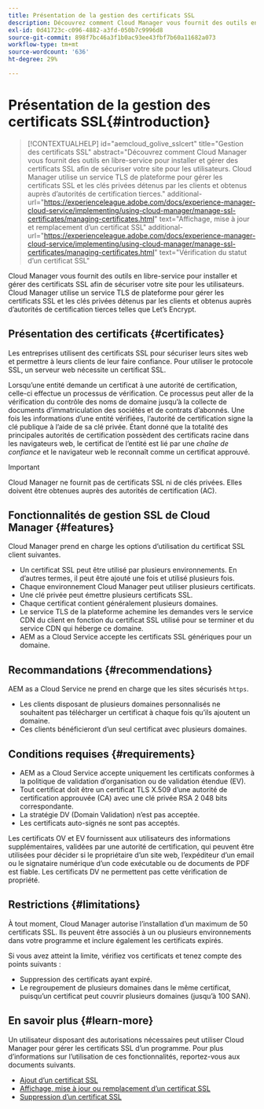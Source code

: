 ```yaml
---
title: Présentation de la gestion des certificats SSL
description: Découvrez comment Cloud Manager vous fournit des outils en libre-service pour installer les certificats SSL.
exl-id: 0d41723c-c096-4882-a3fd-050b7c9996d8
source-git-commit: 898f7bc46a3f1b0ac93ee43fbf7b60a11682a073
workflow-type: tm+mt
source-wordcount: '636'
ht-degree: 29%

---
```



# Présentation de la gestion des certificats SSL{#introduction}

>[!CONTEXTUALHELP]
>id="aemcloud_golive_sslcert"
>title="Gestion des certificats SSL"
>abstract="Découvrez comment Cloud Manager vous fournit des outils en libre-service pour installer et gérer des certificats SSL afin de sécuriser votre site pour les utilisateurs. Cloud Manager utilise un service TLS de plateforme pour gérer les certificats SSL et les clés privées détenus par les clients et obtenus auprès d’autorités de certification tierces."
>additional-url="https://experienceleague.adobe.com/docs/experience-manager-cloud-service/implementing/using-cloud-manager/manage-ssl-certificates/managing-certificates.html" text="Affichage, mise à jour et remplacement d’un certificat SSL"
>additional-url="https://experienceleague.adobe.com/docs/experience-manager-cloud-service/implementing/using-cloud-manager/manage-ssl-certificates/managing-certificates.html" text="Vérification du statut d’un certificat SSL"

Cloud Manager vous fournit des outils en libre-service pour installer et gérer des certificats SSL afin de sécuriser votre site pour les utilisateurs. Cloud Manager utilise un service TLS de plateforme pour gérer les certificats SSL et les clés privées détenus par les clients et obtenus auprès d’autorités de certification tierces telles que Let’s Encrypt.

## Présentation des certificats {#certificates}

Les entreprises utilisent des certificats SSL pour sécuriser leurs sites web et permettre à leurs clients de leur faire confiance. Pour utiliser le protocole SSL, un serveur web nécessite un certificat SSL.

Lorsqu’une entité demande un certificat à une autorité de certification, celle-ci effectue un processus de vérification. Ce processus peut aller de la vérification du contrôle des noms de domaine jusqu’à la collecte de documents d’immatriculation des sociétés et de contrats d’abonnés. Une fois les informations d’une entité vérifiées, l’autorité de certification signe la clé publique à l’aide de sa clé privée. Étant donné que la totalité des principales autorités de certification possèdent des certificats racine dans les navigateurs web, le certificat de l’entité est lié par une *chaîne de confiance* et le navigateur web le reconnaît comme un certificat approuvé.

>[!IMPORTANT]
>
>Cloud Manager ne fournit pas de certificats SSL ni de clés privées. Elles doivent être obtenues auprès des autorités de certification (AC).

## Fonctionnalités de gestion SSL de Cloud Manager {#features}

Cloud Manager prend en charge les options d’utilisation du certificat SSL client suivantes.

* Un certificat SSL peut être utilisé par plusieurs environnements. En d’autres termes, il peut être ajouté une fois et utilisé plusieurs fois.
* Chaque environnement Cloud Manager peut utiliser plusieurs certificats.
* Une clé privée peut émettre plusieurs certificats SSL.
* Chaque certificat contient généralement plusieurs domaines.
* Le service TLS de la plateforme achemine les demandes vers le service CDN du client en fonction du certificat SSL utilisé pour se terminer et du service CDN qui héberge ce domaine.
* AEM as a Cloud Service accepte les certificats SSL génériques pour un domaine.

## Recommandations {#recommendations}

AEM as a Cloud Service ne prend en charge que les sites sécurisés `https`. 

* Les clients disposant de plusieurs domaines personnalisés ne souhaitent pas télécharger un certificat à chaque fois qu’ils ajoutent un domaine.
* Ces clients bénéficieront d’un seul certificat avec plusieurs domaines.

## Conditions requises {#requirements}

* AEM as a Cloud Service accepte uniquement les certificats conformes à la politique de validation d’organisation ou de validation étendue (EV).
* Tout certificat doit être un certificat TLS X.509 d’une autorité de certification approuvée (CA) avec une clé privée RSA 2 048 bits correspondante.
* La stratégie DV (Domain Validation) n’est pas acceptée.
* Les certificats auto-signés ne sont pas acceptés.

Les certificats OV et EV fournissent aux utilisateurs des informations supplémentaires, validées par une autorité de certification, qui peuvent être utilisées pour décider si le propriétaire d’un site web, l’expéditeur d’un email ou le signataire numérique d’un code exécutable ou de documents de PDF est fiable. Les certificats DV ne permettent pas cette vérification de propriété.

## Restrictions {#limitations}

À tout moment, Cloud Manager autorise l’installation d’un maximum de 50 certificats SSL. Ils peuvent être associés à un ou plusieurs environnements dans votre programme et inclure également les certificats expirés.

Si vous avez atteint la limite, vérifiez vos certificats et tenez compte des points suivants :

* Suppression des certificats ayant expiré.
* Le regroupement de plusieurs domaines dans le même certificat, puisqu’un certificat peut couvrir plusieurs domaines (jusqu’à 100 SAN).

## En savoir plus {#learn-more}

Un utilisateur disposant des autorisations nécessaires peut utiliser Cloud Manager pour gérer les certificats SSL d’un programme. Pour plus d’informations sur l’utilisation de ces fonctionnalités, reportez-vous aux documents suivants.

* [Ajout d’un certificat SSL](/help/implementing/cloud-manager/managing-ssl-certifications/add-ssl-certificate.md)
* [Affichage, mise à jour ou remplacement d’un certificat SSL](/help/implementing/cloud-manager/managing-ssl-certifications/managing-certificates.md)
* [Suppression d’un certificat SSL](/help/implementing/cloud-manager/managing-ssl-certifications/managing-certificates.md)
